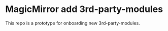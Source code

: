 # MagicMirror add 3rd-party-modules

This repo is a prototype for onboarding new 3rd-party-modules.
